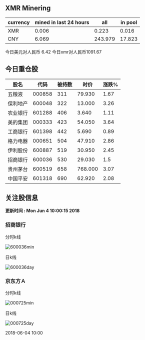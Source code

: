## XMR Minering

|currency|mined in last 24 hours|all|in pool|
|---|---|---|---|
|XMR|0.006|0.223|0.016|
|CNY|6.069|243.979|17.823|

今日美元对人民币 6.42	今日xmr对人民币1091.67


## 今日重仓股 

|股名|代码|被持数|时价|涨跌%|
|---|---|---|---|---|
|五粮液|000858|311|79.930|1.67|
|保利地产|600048|322|13.000|3.26|
|农业银行|601288|406|3.640|1.11|
|美的集团|000333|423|54.050|3.64|
|工商银行|601398|442|5.690|0.89|
|格力电器|000651|504|47.910|2.86|
|伊利股份|600887|519|30.950|2.45|
|招商银行|600036|530|29.030|1.5|
|贵州茅台|600519|658|768.000|3.07|
|中国平安|601318|690|62.920|2.08|

## 关注股信息
**更新时间 : Mon Jun  4 10:00:15 2018**
### 招商银行 
分时k线

![600036min](http://image.sinajs.cn/newchart/min/n/sh600036.gif)

日k线

![600036day](http://image.sinajs.cn/newchart/daily/n/sh600036.gif)

### 京东方Ａ 
分时k线

![000725min](http://image.sinajs.cn/newchart/min/n/sz000725.gif)

日k线

![000725day](http://image.sinajs.cn/newchart/daily/n/sz000725.gif)

2018-06-04 10:00